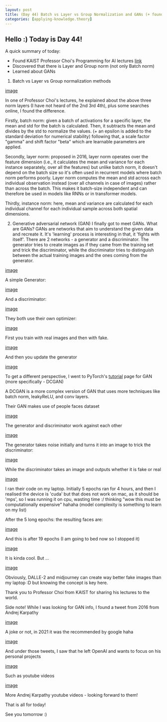 ```yaml
---
layout: post
title: (Day 44) Batch vs Layer vs Group Normalization and GANs (+ found a free KAIST AI course)
categories: [applying-knowledge.theory]
---
```


## Hello :) Today is Day 44!
A quick summary of today:
* Found KAIST Professor Choi's Programming for AI lectures [link](https://youtu.be/TG3OJQjN-l4?list=PLLENHvsRRLjAmAjc8mV0f9C6i8Gh308SS)
* Discovered that there is Layer and Group norm (not only Batch norm)
* Learned about GANs

1) Batch vs Layer vs Group normalization methods

[image](https://blogger.googleusercontent.com/img/a/AVvXsEj9R6IO0Pwu-ZtrRo8lOASNx4F0YYViutpHal9cC0rPX_kZy_Et49ToBKmI7LqllwB9bFILbor9X2pRlWlP7R7qQfT0x_Kyr6-QJhiY0HeFOT01dxrDbcrEjr1sNi6oxxI2yeeg2X3qMZxDT7BVrLtV6rBlXap2dvvE5kszBLtXNAbsmQ7tq7f4bi0F_Wrw)

In one of Professor Choi's lectures, he explained about the above three norm layers (I have not heard of the 2nd 3rd 4th), plus some searches online, I found the difference.

Firstly, batch norm: given a batch of activations for a specific layer, the mean and std for the batch is calculated. Then, it subtracts the mean and divides by the std to normalize the values. (+ an epsilon is added to the standard deviation for numerical stability) following that, a scale factor "gamma" and shift factor "beta" which are learnable parameters are applied.

Secondly, layer norm: proposed in 2016, layer norm operates over the feature dimension (i.e., it calculates the mean and variance for each instance separately, over all the features) but unlike batch norm, it doesn't depend on the batch size so it's often used in recurrent models where batch norm performs poorly. Layer norm computes the mean and std across each individual observation instead (over all channels in case of images) rather than across the batch. This makes it batch-size independent and can therefore be used in models like RNNs or in transformer models.

Thirdly, instance norm: here, mean and variance are calculated for each individual channel for each individual sample across both spatial dimensions.


2) Generative adversarial network (GAN)
I finally got to meet GANs. 
What are GANs? 
GANs are networks that aim to understand the given data and recreate it. It's 'learning' process is interesting in that, it 'fights with itself'. There are 2 networks - a generator and a discriminator. The generator tries to create images as if they came from the training set and trick the discriminator, while the discriminator tries to distinguish between the actual training images and the ones coming from the generator.

[image](https://blogger.googleusercontent.com/img/a/AVvXsEjiBia7mos9_778ICi05in9JwSoIJNQlNakEJWNt7Z8XypDbTQZ4WPO3rdDSMjXAh6eW4xRYxjfU5-fck1J9vJvuungV2YfpLTUzkE6z7pG-KCMGSiFLmM7STrToWUeoGNQF9Sjum0OC4lQ0T_8r4vP_I5AEAdtTCt4tX4qlqOBcjfYMhGmridsWwD5YOWq)

A simple Generator:

[image](https://blogger.googleusercontent.com/img/a/AVvXsEgPeUySyF6kWg0XBVfilka7uFQydVHNgXD_0mpHCxdOSl6SQ7KRC7IWtFCj1lA-YYf2u1UtOb3mOEvrAlW9Cpf2WEI8VaZW_Opv94Pyv0l8aepFo-JfvVM-od7nCCJ__1FgjDOHufFTpqnz3MNGG_bEF3GgY6gk1z8OeEB5Ip4JF4zXpNmFTR5X-IoCfexm)

And a discriminator:

[image](https://blogger.googleusercontent.com/img/a/AVvXsEiiF_vm5TXe3RUa4_0uon5lr0rrwiNcyKUNOyEvZ3OVamAqL1TR8ZxgHNImVLMz38rCnxhBanbxeDGIV6DT8oHnn6WrauN6bxC5wr7N6OwbESqYfVGrYGJ99tJ_vOA7NfieVoPTwaikGchVXZnczmp0Jgt5f6PT2zDPJZT3myD3yi-qkT60tUG5gryz9n04)

They both use their own optimizer:

[image](https://blogger.googleusercontent.com/img/a/AVvXsEigbctX8Ms6nUVmqKeRRhcpfp9Wyc-NudRFrYSbQRBrX2Z_0AKoJqGW0utWID-4UbAFaFNdHRzdENzOkCf8_gae2E-gFNrUEAm9K7FIvdPy2zJMEes8Ho9geRmymOkh3q6XU-zIITFQAWTRjWHkG9_FyXLRRa0doYVXO4bfhUhbMAAQETiJ3OcB2lBijmWT)

First you train with real images and then with fake.

[image](https://blogger.googleusercontent.com/img/a/AVvXsEjbUIgtTlXZ8LazoEmgipC1y9VZKbVNBqnHcjEu3BR2qZKbhQB3qklpHtFEUXGnWwhQgNi0bDmfkKG4hZ4CrSRJefUpAkDjBoWWPYlna4hKyhMhkgwAVW01hQ4QvGDv3wXLPFT7VSJfoWQROcbsHvFZWM0-ERVAHb5P3yfPaLFX0XSM0Uct1H8g1-Uq8Wlx)

And then you update the generator

[image](https://blogger.googleusercontent.com/img/a/AVvXsEjIk8Mn0zzUZAAnfQdwCoEZznLg4M1Eb-2OAj66BVL2_MhOhpU6_k_S-y-nvge0P2wP7c59igv6Giv71XnSe1h1hvQjI0uf3MqDH5J7FGdPBnrKPZbAGakNlf-25zj2YQFwUvyyNLZV78gq5St5ldiUqeFQyRrSOwJA8zzzj5B8-kFlHCER2zyxBQAdSyU4)

To get a different perspective, I went to PyTorch's [tutorial](https://pytorch.org/tutorials/beginner/dcgan_faces_tutorial.html) page for GAN (more specifically - DCGAN)

A DCGAN is a more complex version of GAN that uses more techniques like batch norm, leakyReLU, and conv layers. 

Their GAN makes use of people faces dataset

[image](https://blogger.googleusercontent.com/img/a/AVvXsEiGYNwbB7pwHMAqvRnc3Cg0aaRXbzMoQuO_GrDU6aqG2nrsfMljr1Q8pzUF2lJQTNUtLffz3hFm_GG36c1QiO8I7wr5J-dHsz2BxcNmUn8BiV_VSc7LS-G5b-6Ft8EjNvvsLJzqW6395gqimzx7pNXof0E_nWrzEYBwf0jUzK8RQcnmI_qahKJxlYtjUpbf)

The generator and discriminator work against each other

[image](https://blogger.googleusercontent.com/img/a/AVvXsEiRdmnW_iiSi5_6p5LjdssTOjKaS3VAuMBEXT3_a7FsSnh0uY0gLjC_zn3EiTb1p8eSmaNlYolpxcU4KnafQQceQK7Vel-KTf_dEIuB1Y9QDVDfEH_Ruma0UXZ7UjyEZAXRtkFyJs-y9gCAtbXeXaM9baMwS0InC7hjXe4dVOpJpYb10qCSVXPY5PIGLG3Q)

The generator takes noise initially and turns it into an image to trick the discriminator:

[image](https://blogger.googleusercontent.com/img/a/AVvXsEgb34vsDkekipOJrAHvulAOl9HcdUsb063E_u29NJMLJ_NfbC_uhLchBcgCI-6qiKteFGM26w0hSwXYt42mG4yHgrDyZBRjrR5jB5hJslPr3xP8MizEaSRuxjoaToxbCmOHY39VaT-FnVaEErRGSopsVM1o5maHjUki6bKu-n8-4oq6W2CbyhnmbX7JEz1u)

While the discriminator takes an image and outputs whether it is fake or real

[image](https://blogger.googleusercontent.com/img/a/AVvXsEhgMh6G3pGcT9sGeLI1UDJpdsuG6N5vf4nfc9chKqVAuxQcWh3yyKSf-33edrpkMHzNaInFntg-nGe5a0CT8aYAXlunt2YQ8Zi_6Ux6PwFT7m4PpytJVcufh7WGD_3WhHIWCq3PQJwpecLJaztD932VMsYPaA5IgB7js_ue5o-PPiBDbLpnffsaiHG75XuG)

I ran their code on my laptop. Initially 5 epochs ran for 4 hours, and then I realised the device is 'cuda' but that does not work on mac, as it should be 'mps', so I was running it on cpu, wasting time :/ thinking "wow this must be computationally expensive" hahaha (model complexity is something to learn on my list)

After the 5 long epochs: the resulting faces are:

[image](https://blogger.googleusercontent.com/img/a/AVvXsEjtcg0SLOh-7m4PW9_z19tcVklqqceM4wsQDBqWUgEcthg-O2fKMZSJuiuH8b8mScN05v511n6JSYDBoBn6QZh9plLp9C7RQQ9oVkbsGIQUlkVLH1rOxDnnjygwYgHwximLQJr1C8YTKEMy8dETpxG9clWhGflTL5rVazFShsxp1L1-LfaRmq3kshMzpowA)

And this is after 19 epochs (I am going to bed now so I stopped it)

[image](https://blogger.googleusercontent.com/img/a/AVvXsEhXd4uVWRcEwTJdj8mijRuK4fEZhi-ZcXEL9EWgL06X7OGV5knJrBZtQOXg0sAcBfryw0pyFg1vIePVNeoak7sp4gJW_gfd7ELzAbSQJezSLby1XhT_k-evcOFH7q0c2aex0SPfk6kVNnFDpQoxKJOlIBs3TL-zNhe-PBxqUTDWa4GiDoznBJUKjomhFWwT=w382-h179)

It is kinda cool. But ... 

[image](https://blogger.googleusercontent.com/img/a/AVvXsEjyKtoLWHIxFcwqKItkxJtcYnIB8aHannzE-7n03gWyd3KfiWirmdddIW_vvi7w1drvr7V1VpsDylXiGrTlL53W0t3Wj2MGWiFQAczezsDmh95zkyuQmVoZpnA-0uNeffIk7X8X96RcYBHvPUAnjJIbnMe8Vy8L1CKpwsyGIOiICFaUGEvYF70pjjcsf3M1)

Obviously, DALLE-2 and midjourney can create way better fake images than my laptop :D but knowing the concept is key here. 

Thank you to Professor Choi from KAIST for sharing his lectures to the world.

Side note!
While I was looking for GAN info, I found a tweet from 2016 from Andrej Karpathy

[image](https://blogger.googleusercontent.com/img/a/AVvXsEifa15q1p4J26Dk7yLVHZ8Strc_o_hjVgTiNaNLl7nbhiiZ8wNvuc7gyMvYxJomfsk1RKh6SGwR95nWl7wmwLBA2dFgr6noxdxbdFq3LLGIssy7PTUpvCZqk652AA73e5ZAwdN3IFu3IgJQx8U-T9zlhL3BKb_pjqeZVw8AMtzTNni8n4aeXKCJrSznv3h1)

A joke or not, in 2021 it was the recommended by google haha

[image](https://blogger.googleusercontent.com/img/a/AVvXsEjOfR79TbWDcKugV19WX-cchpHgqALKRzqEsnIP78fRJw69Bg3w2Z5Z1vyRx9yFkW2gcjf58GVOB1nPmATucv4MzI_hphH3CpBd0birs3_zKuYhIK-7ur4j13hln8kpCIJzKapSsZCmCxUy2Hz_7rAVCVCJ-le_mrl0ytzMZLL6NK1jrt9qnj4BYxabUEuY)

And under those tweets, I saw that he left OpenAI and wants to focus on his personal projects

[image](https://blogger.googleusercontent.com/img/a/AVvXsEh7dhn_gO-ZkoZUu5VWpqGPS3lXUwl-ATfWKvZsuPBjHsPG8AyfSLameeM7ZDoZKg8Ups3jbNrFbJGV_eH6-1Pf7baB4zdFvqDszN4GQiAb9EMXI4EbXpJB9Gfdeta5DhKTgDMDuMPK2cthb-hH2GYNvsyi6VKmqwtUmTWmrxyUsQjLrQUhDfwj8cetYKgX)

Such as youtube videos

[image](https://blogger.googleusercontent.com/img/a/AVvXsEhDSyaZx1FVfOq5e7p5SpnHtaxiemHsZyi3FfB2ibfI40bw5kMMlq_t6UbAEq3DyqMMkCZJphfq9ofmJQTDzOdPlIluTBW4SCePU9jxCfuFsPl7IF1NB6Jz3_umTRaylAI6nxUlqBSzLKAnXUTWRlKjp2APJ7Gfci_cxgiiW2DxOvmSN3h_pE5Xi3xL26wY)

More Andrej Karpathy youtube videos - looking forward to them!

That is all for today!

See you tomorrow :)
